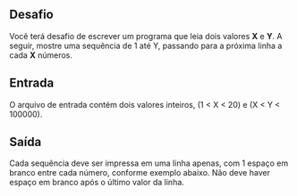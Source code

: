 ## Desafio

Você terá desafio de escrever um programa que leia dois valores **X** e **Y**. A seguir, mostre uma sequência de 1 até Y, passando para a próxima linha a cada **X** números.

## Entrada

O arquivo de entrada contém dois valores inteiros, (1 < X < 20) e (X < Y < 100000).

## Saída

Cada sequência deve ser impressa em uma linha apenas, com 1 espaço em branco entre cada número, conforme exemplo abaixo. Não deve haver espaço em branco após o último valor da linha.